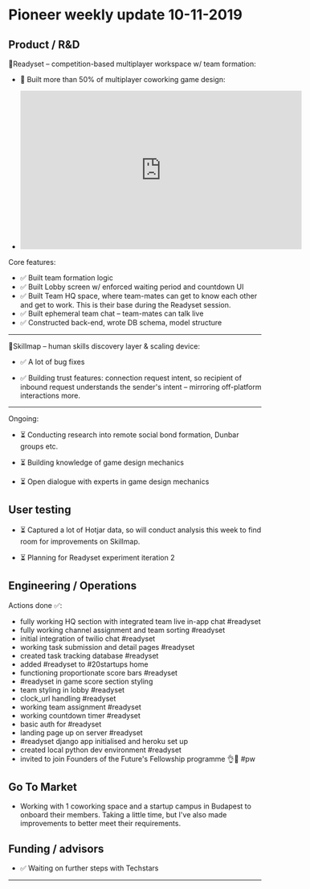 # Pioneer weekly update 10-11-2019


## Product / R&D


👟Readyset – competition-based multiplayer workspace w/ team formation:  

* 🚧 Built more than 50% of multiplayer coworking game design: 

* <iframe width="560" height="315" src="https://www.youtube.com/embed/GKD0RO_Y8lg" frameborder="0" allow="accelerometer; autoplay; encrypted-media; gyroscope; picture-in-picture" allowfullscreen></iframe>  
  
Core features:
* ✅ Built team formation logic  
* ✅ Built Lobby screen w/ enforced waiting period and countdown UI  
* ✅ Built Team HQ space, where team-mates can get to know each other and get to work. This is their base during the Readyset session. 
* ✅ Built ephemeral team chat – team-mates can talk live  
* ✅ Constructed back-end, wrote DB schema, model structure 


----  




📍Skillmap – human skills discovery layer & scaling device:  

* ✅ A lot of bug fixes

* ✅ Building trust features: connection request intent, so recipient of inbound request understands the sender's intent – mirroring off-platform interactions more.
  

  
----  
  
  
Ongoing:

*  ⏳ Conducting research into remote social bond formation, Dunbar groups etc.  

*  ⏳ Building knowledge of game design mechanics  

*  ⏳ Open dialogue with experts in game design mechanics  
  
  
  
## User testing  

*  ⏳ Captured a lot of Hotjar data, so will conduct analysis this week to find room for improvements on Skillmap.

*  ⏳ Planning for Readyset experiment iteration 2



## Engineering / Operations

Actions done ✅:

* fully working HQ section with integrated team live in-app chat #readyset 
* fully working channel assignment and team sorting #readyset 
* initial integration of twilio chat #readyset 
* working task submission and detail pages #readyset 
* created task tracking database #readyset 
* added #readyset to #20startups home 
* functioning proportionate score bars #readyset 
* #readyset in game score section styling 
* team styling in lobby #readyset 
* clock_url handling #readyset 
* working team assignment #readyset 
* working countdown timer #readyset 
* basic auth for #readyset 
* landing page up on server #readyset 
* #readyset django app initialised and heroku set up 
* created local python dev environment #readyset
* invited to join Founders of the Future's Fellowship programme 👌🎉 #pw 


## Go To Market

* Working with 1 coworking space and a startup campus in Budapest to onboard their members. Taking a little time, but I've also made improvements to better meet their requirements.

  


## Funding / advisors  

* ✅ Waiting on further steps with Techstars 
  
  
  
----


